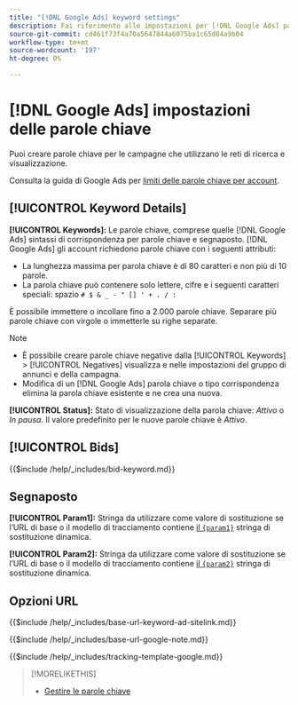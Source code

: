 ```yaml
---
title: "[!DNL Google Ads] keyword settings"
description: Fai riferimento alle impostazioni per [!DNL Google Ads] parole chiave.
source-git-commit: cd461f73f4a70a5647844a6075ba1c65d64a9b04
workflow-type: tm+mt
source-wordcount: '197'
ht-degree: 0%

---
```


# [!DNL Google Ads] impostazioni delle parole chiave

Puoi creare parole chiave per le campagne che utilizzano le reti di ricerca e visualizzazione.

Consulta la guida di Google Ads per [limiti delle parole chiave per account](https://support.google.com/google-ads/answer/6372658).

## [!UICONTROL Keyword Details]

**[!UICONTROL Keywords]:** Le parole chiave, comprese quelle [!DNL Google Ads] sintassi di corrispondenza per parole chiave e segnaposto. [!DNL Google Ads] gli account richiedono parole chiave con i seguenti attributi:

* La lunghezza massima per parola chiave è di 80 caratteri e non più di 10 parole.
* La parola chiave può contenere solo lettere, cifre e i seguenti caratteri speciali: spazio `# $ & _ - " [] ' + . / :`

È possibile immettere o incollare fino a 2.000 parole chiave. Separare più parole chiave con virgole o immetterle su righe separate.

>[!NOTE]
>
>* È possibile creare parole chiave negative dalla [!UICONTROL Keywords] > [!UICONTROL Negatives] visualizza e nelle impostazioni del gruppo di annunci e della campagna.
>* Modifica di un [!DNL Google Ads] parola chiave o tipo corrispondenza elimina la parola chiave esistente e ne crea una nuova.


**[!UICONTROL Status]:** Stato di visualizzazione della parola chiave: *Attivo* o *In pausa*. Il valore predefinito per le nuove parole chiave è *Attivo*.

## [!UICONTROL Bids]

<!-- **[!UICONTROL Bid]:** -->

{{$include /help/_includes/bid-keyword.md}}

## Segnaposto

**[!UICONTROL Param1]:** Stringa da utilizzare come valore di sostituzione se l’URL di base o il modello di tracciamento contiene [il `{param1}`](https://support.google.com/google-ads/answer/6305348) stringa di sostituzione dinamica.

**[!UICONTROL Param2]:** Stringa da utilizzare come valore di sostituzione se l’URL di base o il modello di tracciamento contiene [il `{param2}`](https://support.google.com/google-ads/answer/6305348) stringa di sostituzione dinamica.

## Opzioni URL

<!-- **[!UICONTROL Base URl]:** -->

{{$include /help/_includes/base-url-keyword-ad-sitelink.md}}

<!-- **[note for Base URL field]:** -->

{{$include /help/_includes/base-url-google-note.md}}

<!-- **[!UICONTROL Tracking Template]:** -->

{{$include /help/_includes/tracking-template-google.md}}

>[!MORELIKETHIS]
>
>* [Gestire le parole chiave](/help/search-social-commerce/campaign-management/campaigns/keyword-manage.md)

